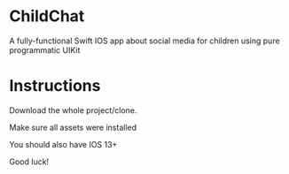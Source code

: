 # ChildChat
A fully-functional Swift IOS app about social media for children using pure programmatic UIKit

# Instructions

Download the whole project/clone.

Make sure all assets were installed

You should also have IOS 13+

Good luck!
